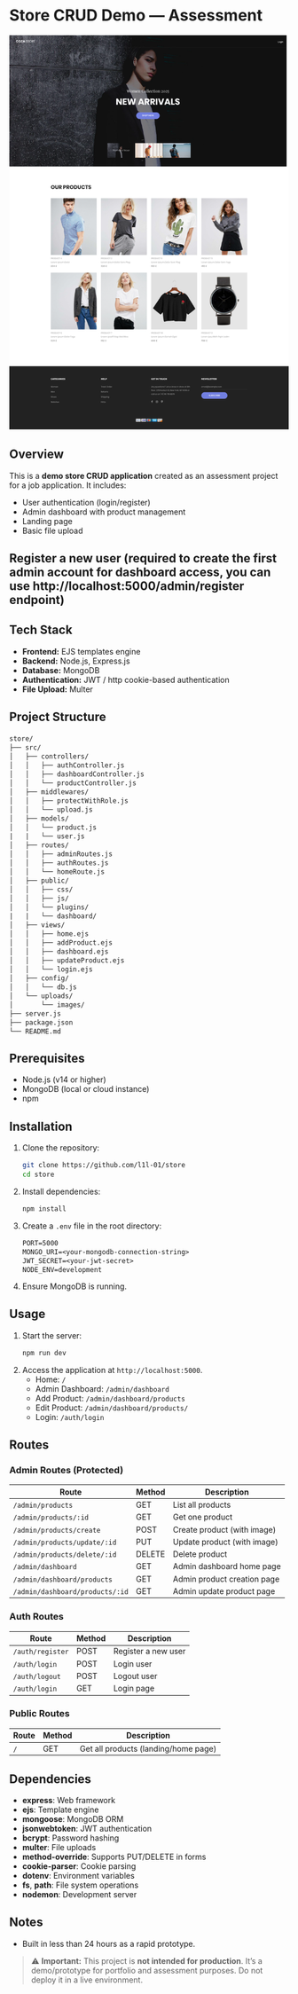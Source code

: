 # Store CRUD Demo — Assessment

![Project Screenshot](./Home.png)

## Overview
This is a **demo store CRUD application** created as an assessment project for a job application.
It includes:
- User authentication (login/register)
- Admin dashboard with product management
- Landing page
- Basic file upload

## Register a new user (required to create the first admin account for dashboard access, you can use http://localhost:5000/admin/register endpoint)


## Tech Stack

- **Frontend:** EJS templates engine
- **Backend:** Node.js, Express.js
- **Database:** MongoDB
- **Authentication:** JWT / http cookie-based authentication
- **File Upload:** Multer

## Project Structure
```
store/
├── src/
│   ├── controllers/
│   │   ├── authController.js
│   │   ├── dashboardController.js
│   │   └── productController.js
│   ├── middlewares/
│   │   ├── protectWithRole.js
│   │   └── upload.js
│   ├── models/
│   │   └── product.js
|   |   └── user.js
│   ├── routes/
│   │   ├── adminRoutes.js
│   │   ├── authRoutes.js
│   │   └── homeRoute.js
│   ├── public/
│   │   ├── css/
│   │   ├── js/
│   │   └── plugins/
|   |   └── dashboard/
│   ├── views/
│   │   ├── home.ejs
│   │   ├── addProduct.ejs
│   │   ├── dashboard.ejs
│   │   ├── updateProduct.ejs
│   │   └── login.ejs
│   ├── config/
│   │   └── db.js
│   └── uploads/
│       └── images/
├── server.js
├── package.json
└── README.md
```

## Prerequisites
- Node.js (v14 or higher)
- MongoDB (local or cloud instance)
- npm

## Installation
1. Clone the repository:
   ```bash
   git clone https://github.com/l1l-01/store
   cd store
   ```
2. Install dependencies:
   ```bash
   npm install
   ```
3. Create a `.env` file in the root directory:
   ```env
   PORT=5000
   MONGO_URI=<your-mongodb-connection-string>
   JWT_SECRET=<your-jwt-secret>
   NODE_ENV=development
   ```
4. Ensure MongoDB is running.

## Usage
1. Start the server:
   ```bash
   npm run dev
   ```
2. Access the application at `http://localhost:5000`.
   - Home: `/`
   - Admin Dashboard: `/admin/dashboard`
   - Add Product: `/admin/dashboard/products`
   - Edit Product: `/admin/dashboard/products/`
   - Login: `/auth/login`

## Routes

### Admin Routes (Protected)
| Route | Method | Description |
|-------|--------|-------------|
| `/admin/products` | GET | List all products |
| `/admin/products/:id` | GET | Get one product |
| `/admin/products/create` | POST | Create product (with image) |
| `/admin/products/update/:id` | PUT | Update product (with image) |
| `/admin/products/delete/:id` | DELETE | Delete product |
| `/admin/dashboard` | GET | Admin dashboard home page |
| `/admin/dashboard/products` | GET | Admin product creation page |
| `/admin/dashboard/products/:id` | GET | Admin update product page |

### Auth Routes
| Route | Method | Description |
|-------|--------|-------------|
| `/auth/register` | POST | Register a new user |
| `/auth/login` | POST | Login user |
| `/auth/logout` | POST | Logout user |
| `/auth/login` | GET | Login page |

### Public Routes
| Route | Method | Description |
|-------|--------|-------------|
| `/` | GET | Get all products (landing/home page) |

## Dependencies
- **express**: Web framework
- **ejs**: Template engine
- **mongoose**: MongoDB ORM
- **jsonwebtoken**: JWT authentication
- **bcrypt**: Password hashing
- **multer**: File uploads
- **method-override**: Supports PUT/DELETE in forms
- **cookie-parser**: Cookie parsing
- **dotenv**: Environment variables
- **fs**, **path**: File system operations
- **nodemon**: Development server



## Notes
- Built in less than 24 hours as a rapid prototype.
> ⚠ **Important:** This project is **not intended for production**. It’s a demo/prototype for portfolio and assessment purposes. Do not deploy it in a live environment.
